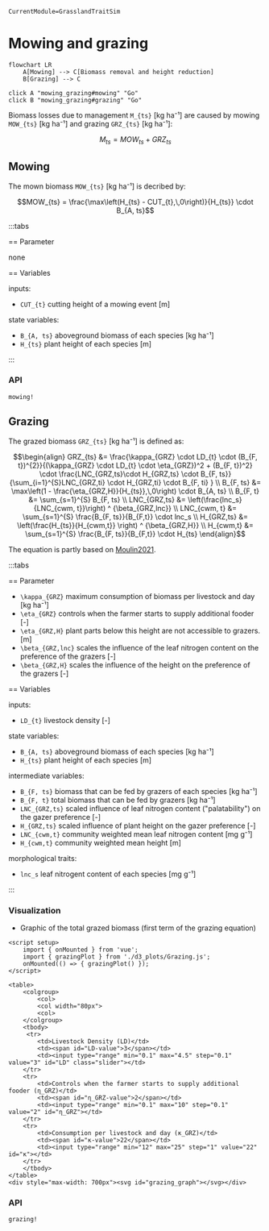 ```@meta
CurrentModule=GrasslandTraitSim
```

# Mowing and grazing

```mermaid
flowchart LR
    A[Mowing] --> C[Biomass removal and height reduction]
    B[Grazing] --> C 

click A "mowing_grazing#mowing" "Go"
click B "mowing_grazing#grazing" "Go"
```

Biomass losses due to management ``M_{ts}`` [kg ha⁻¹] are caused by mowing ``MOW_{ts}`` [kg ha⁻¹] and grazing ``GRZ_{ts}`` [kg ha⁻¹]:
```math
M_{ts} = MOW_{ts} + GRZ_{ts}
```

## Mowing

The mown biomass ``MOW_{ts}`` [kg ha⁻¹] is decribed by:
```math
MOW_{ts} =  \frac{\max\left(H_{ts} - CUT_{t},\,0\right)}{H_{ts}} \cdot B_{A, ts}
```

:::tabs

== Parameter

none

== Variables

inputs:
- ``CUT_{t}`` cutting height of a mowing event [m]

state variables:
- ``B_{A, ts}`` aboveground biomass of each species [kg ha⁻¹]
- ``H_{ts}`` plant height of each species [m]

:::

### API
```@docs
mowing!
```

## Grazing

The grazed biomass ``GRZ_{ts}`` [kg ha⁻¹] is defined as:
```math
\begin{align}
GRZ_{ts} &=
    \frac{\kappa_{GRZ} \cdot LD_{t} \cdot (B_{F, t})^{2}}{(\kappa_{GRZ} \cdot LD_{t} \cdot \eta_{GRZ})^2 + (B_{F, t})^2} \cdot
    \frac{LNC_{GRZ,ts}\cdot H_{GRZ,ts} \cdot B_{F, ts}}{\sum_{i=1}^{S}LNC_{GRZ,ti} \cdot H_{GRZ,ti} \cdot B_{F, ti}  } \\
B_{F, ts} &= \max\left(1 - \frac{\eta_{GRZ,H}}{H_{ts}},\,0\right) \cdot B_{A, ts} \\
B_{F, t} &= \sum_{s=1}^{S} B_{F, ts} \\
LNC_{GRZ,ts} &= \left(\frac{lnc_s}{LNC_{cwm, t}}\right) ^ {\beta_{GRZ,lnc}} \\
LNC_{cwm, t} &= \sum_{s=1}^{S} \frac{B_{F, ts}}{B_{F,t}} \cdot lnc_s \\
H_{GRZ,ts} &= \left(\frac{H_{ts}}{H_{cwm,t}} \right) ^ {\beta_{GRZ,H}} \\
H_{cwm,t} &= \sum_{s=1}^{S} \frac{B_{F, ts}}{B_{F,t}} \cdot H_{ts}
\end{align}
```

The equation is partly based on [Moulin2021](@citet).

:::tabs

== Parameter

- ``\kappa_{GRZ}`` maximum consumption of biomass per livestock and day [kg ha⁻¹]
- ``\eta_{GRZ}`` controls when the farmer starts to supply additional fooder [-]
- ``\eta_{GRZ,H}`` plant parts below this height are not accessible to grazers. [m] 
- ``\beta_{GRZ,lnc}`` scales the influence of the leaf nitrogen content on the preference of the grazers [-]
- ``\beta_{GRZ,H}`` scales the influence of the height on the preference of the grazers [-]

== Variables

inputs:
- ``LD_{t}`` livestock density [-]

state variables:
- ``B_{A, ts}`` aboveground biomass of each species [kg ha⁻¹]
- ``H_{ts}`` plant height of each species [m]

intermediate variables:
- ``B_{F, ts}`` biomass that can be fed by grazers of each species [kg ha⁻¹]
- ``B_{F, t}`` total biomass that can be fed by grazers [kg ha⁻¹]
- ``LNC_{GRZ,ts}`` scaled influence of leaf nitrogen content ("palatability") on the gazer preference [-]
- ``H_{GRZ,ts}`` scaled influence of plant height on the gazer preference [-]
- ``LNC_{cwm,t}`` community weighted mean leaf nitrogen content [mg g⁻¹]
- ``H_{cwm,t}`` community weighted mean height [m]


morphological traits:
- ``lnc_s`` leaf nitrogent content of each species [mg g⁻¹]

:::


### Visualization

- Graphic of the total grazed biomass (first term of the grazing equation)

```@raw html
<script setup>
    import { onMounted } from 'vue';
    import { grazingPlot } from './d3_plots/Grazing.js';
    onMounted(() => { grazingPlot() });
</script>

<table>
    <colgroup>
        <col>
        <col width="80px">
        <col>
    </colgroup>
    <tbody>
     <tr>
        <td>Livestock Density (LD)</td>
        <td><span id="LD-value">3</span></td>
        <td><input type="range" min="0.1" max="4.5" step="0.1" value="3" id="LD" class="slider"></td>
    </tr>
    <tr>
        <td>Controls when the farmer starts to supply additional fooder (η_GRZ)</td>
        <td><span id="η_GRZ-value">2</span></td>
        <td><input type="range" min="0.1" max="10" step="0.1" value="2" id="η_GRZ"></td>
    </tr>
    <tr>
        <td>Consumption per livestock and day (κ_GRZ)</td>
        <td><span id="κ-value">22</span></td>
        <td><input type="range" min="12" max="25" step="1" value="22" id="κ"></td>
    </tr>
    </tbody>
</table>
<div style="max-width: 700px"><svg id="grazing_graph"></svg></div>
```

### API
```@docs
grazing!
```
